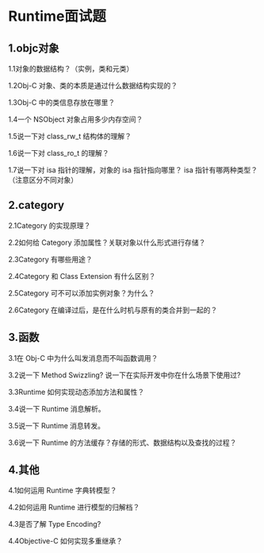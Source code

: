# Runtime面试题

## 1.objc对象

1.1对象的数据结构？（实例，类和元类）

1.2Obj-C 对象、类的本质是通过什么数据结构实现的？

1.3Obj-C 中的类信息存放在哪里？

1.4一个 NSObject 对象占用多少内存空间？

1.5说一下对 class_rw_t 结构体的理解？

1.6说一下对 class_ro_t 的理解？

1.7说一下对 isa 指针的理解，对象的 isa 指针指向哪里？ isa 指针有哪两种类型？（注意区分不同对象）

## 2.category

2.1Category 的实现原理？ 

2.2如何给 Category 添加属性？关联对象以什么形式进行存储？ 

2.3Category 有哪些用途？

2.4Category 和 Class Extension 有什么区别？

2.5Category 可不可以添加实例对象？为什么？

2.6Category 在编译过后，是在什么时机与原有的类合并到一起的？

## 3.函数

3.1在 Obj-C 中为什么叫发消息而不叫函数调用？

3.2说一下 Method Swizzling? 说一下在实际开发中你在什么场景下使用过? 

3.3Runtime 如何实现动态添加方法和属性？

3.4说一下 Runtime 消息解析。

3.5说一下 Runtime 消息转发。

3.6说一下 Runtime 的方法缓存？存储的形式、数据结构以及查找的过程？

## 4.其他

4.1如何运用 Runtime 字典转模型？

4.2如何运用 Runtime 进行模型的归解档？

4.3是否了解 Type Encoding?

4.4Objective-C 如何实现多重继承？





































